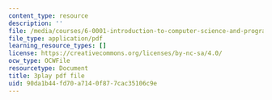 ```yaml
---
content_type: resource
description: ''
file: /media/courses/6-0001-introduction-to-computer-science-and-programming-in-python-fall-2016/90da1b44fd70a7140f877cac35106c9e_F-_PKUUM-qY.pdf
file_type: application/pdf
learning_resource_types: []
license: https://creativecommons.org/licenses/by-nc-sa/4.0/
ocw_type: OCWFile
resourcetype: Document
title: 3play pdf file
uid: 90da1b44-fd70-a714-0f87-7cac35106c9e
---
```

